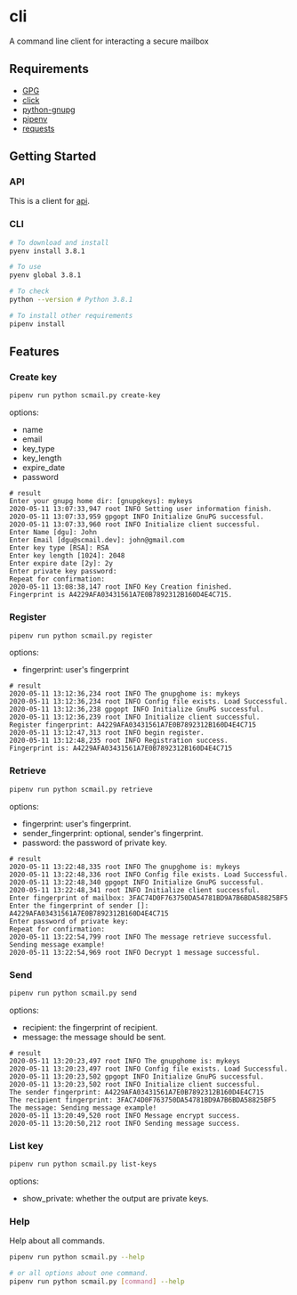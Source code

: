# cli

A command line client for interacting a secure mailbox

## Requirements

- [GPG](https://gnupg.org/)
- [click](https://click.palletsprojects.com/en/7.x/)
- [python-gnupg](https://pythonhosted.org/python-gnupg/)
- [pipenv](https://pipenv.pypa.io/en/latest/)
- [requests](https://requests.readthedocs.io/en/master/)

## Getting Started

### API

This is a client for [api](https://github.com/securemailbox/api).

### CLI

```bash
# To download and install
pyenv install 3.8.1

# To use
pyenv global 3.8.1

# To check
python --version # Python 3.8.1

# To install other requirements
pipenv install
```

## Features

### Create key

```bash
pipenv run python scmail.py create-key
```

options:

- name
- email
- key_type
- key_length
- expire_date
- password


```
# result
Enter your gnupg home dir: [gnupgkeys]: mykeys
2020-05-11 13:07:33,947 root INFO Setting user information finish.
2020-05-11 13:07:33,959 gpgopt INFO Initialize GnuPG successful.
2020-05-11 13:07:33,960 root INFO Initialize client successful.
Enter Name [dgu]: John
Enter Email [dgu@scmail.dev]: john@gmail.com
Enter key type [RSA]: RSA
Enter key length [1024]: 2048
Enter expire date [2y]: 2y
Enter private key password:
Repeat for confirmation:
2020-05-11 13:08:38,147 root INFO Key Creation finished.
Fingerprint is A4229AFA03431561A7E0B7892312B160D4E4C715.
```

### Register

```bash
pipenv run python scmail.py register
```

options:

- fingerprint: user's fingerprint

```
# result
2020-05-11 13:12:36,234 root INFO The gnupghome is: mykeys
2020-05-11 13:12:36,234 root INFO Config file exists. Load Successful.
2020-05-11 13:12:36,238 gpgopt INFO Initialize GnuPG successful.
2020-05-11 13:12:36,239 root INFO Initialize client successful.
Register fingerprint: A4229AFA03431561A7E0B7892312B160D4E4C715
2020-05-11 13:12:47,313 root INFO begin register.
2020-05-11 13:12:48,235 root INFO Registration success.
Fingerprint is: A4229AFA03431561A7E0B7892312B160D4E4C715
```

### Retrieve

```bash
pipenv run python scmail.py retrieve
```

options:

- fingerprint: user's fingerprint.
- sender_fingerprint: optional, sender's fingerprint.
- password: the password of private key.

```
# result
2020-05-11 13:22:48,335 root INFO The gnupghome is: mykeys
2020-05-11 13:22:48,336 root INFO Config file exists. Load Successful.
2020-05-11 13:22:48,340 gpgopt INFO Initialize GnuPG successful.
2020-05-11 13:22:48,341 root INFO Initialize client successful.
Enter fingerprint of mailbox: 3FAC74D0F763750DA54781BD9A7B6BDA58825BF5
Enter the fingerprint of sender []: A4229AFA03431561A7E0B7892312B160D4E4C715
Enter password of private key:
Repeat for confirmation:
2020-05-11 13:22:54,799 root INFO The message retrieve successful.
Sending message example!
2020-05-11 13:22:54,969 root INFO Decrypt 1 message successful.
```

### Send

```bash
pipenv run python scmail.py send
```

options:

- recipient: the fingerprint of recipient.
- message: the message should be sent.

```
# result
2020-05-11 13:20:23,497 root INFO The gnupghome is: mykeys
2020-05-11 13:20:23,497 root INFO Config file exists. Load Successful.
2020-05-11 13:20:23,502 gpgopt INFO Initialize GnuPG successful.
2020-05-11 13:20:23,502 root INFO Initialize client successful.
The sender fingerprint: A4229AFA03431561A7E0B7892312B160D4E4C715
The recipient fingerprint: 3FAC74D0F763750DA54781BD9A7B6BDA58825BF5
The message: Sending message example!
2020-05-11 13:20:49,520 root INFO Message encrypt success.
2020-05-11 13:20:50,212 root INFO Sending message success.
```

### List key

```bash
pipenv run python scmail.py list-keys
```

options:

- show_private: whether the output are private keys.

### Help

Help about all commands.

```bash
pipenv run python scmail.py --help

# or all options about one command.
pipenv run python scmail.py [command] --help
```
